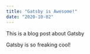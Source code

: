 ```yaml
---
title: "Gatsby is Awesome!"
date: "2020-10-02"
---
```


This is a blog post about Gatsby

Gatsby is so freaking cool!
